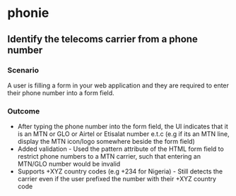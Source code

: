 # phonie

##  Identify the telecoms carrier from a phone number

### Scenario
A user is filling a form in your web application and they are required to enter their phone number into a form field.

### Outcome
- After typing the phone number into the form field, the UI indicates that it is an MTN or GLO or Airtel or Etisalat number e.t.c (e.g if its an MTN line, display the MTN icon/logo somewhere beside the form field)
- Added validation - Used the pattern attribute of the HTML form field to restrict phone numbers to a MTN carrier, such that entering an MTN/GLO number would be invalid
- Supports +XYZ country codes (e.g +234 for Nigeria) - Still detects the carrier even if the user prefixed the number with their +XYZ country code



